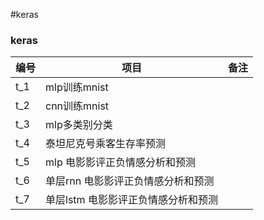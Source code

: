 #keras

<div class="container">
	<div class="row">
		<div class="span4">
			<h3>
				keras
			</h3>
			<table class="table table-condensed table-hover">
				<thead>
					<tr>
						<th>
							<span>编号</span>
						</th>
						<th>
							<span>项目</span>
						</th>
						<th>
							<span>备注</span>
						</th>
					</tr>
				</thead>
				<tbody>
					<tr>
						<td>
							t_1
						</td>
						<td>
							<span>mlp训练mnist</span>
						</td>
						<td>
						</td>
					</tr>
                  					<tr>
						<td>
							t_2
						</td>
						<td>
							<span>cnn训练mnist</span>
						</td>
						<td>
						</td>
					</tr>
                  					<tr>
						<td>
							t_3
						</td>
						<td>
							<span>mlp多类别分类</span>
						</td>
						<td>
						</td>
					</tr>
                  					<tr>
						<td>
							t_4
						</td>
						<td>
							<span>泰坦尼克号乘客生存率预测</span>
						</td>
						<td>
						</td>
					</tr>
                  <tr>
						<td>
							t_5
						</td>
						<td>
							<span>mlp 电影影评正负情感分析和预测</span>
						</td>
						<td>
						</td>
					</tr>
                                    <tr>
						<td>
							t_6
						</td>
						<td>
							<span>单层rnn 电影影评正负情感分析和预测</span>
						</td>
						<td>
						</td>
					</tr>
                                    <tr>
						<td>
							t_7
						</td>
						<td>
							<span>单层lstm 电影影评正负情感分析和预测</span>
						</td>
						<td>
						</td>
					</tr>
				</tbody>
			</table>
		</div>
	</div>
</div>
